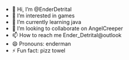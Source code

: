- 👋 Hi, I’m @EnderDetrital
- 👀 I’m interested in games
- 🌱 I’m currently learning java
- 💞️ I’m looking to collaborate on AngelCreeper
- 📫 How to reach me Ender_Detrital@outlook
- 😄 Pronouns: enderman
- ⚡ Fun fact: pizz towel

<!---
EnderDetrital/EnderDetrital is a ✨ special ✨ repository because its `README.md` (this file) appears on your GitHub profile.
You can click the Preview link to take a look at your changes.
--->

